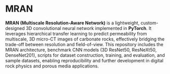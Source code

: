 # MRAN

**MRAN (Multiscale Resolution-Aware Network)** is a lightweight, custom-designed 3D convolutional neural network implemented in **PyTorch**. It leverages hierarchical transfer learning to predict permeability from multiscale, 3D micro-CT images of carbonate rocks, effectively bridging the trade-off between resolution and field-of-view. This repository includes the MRAN architecture, benchmark CNN models (3D ResNet50, ResNeXt50, DenseNet201), scripts for dataset construction, training, and evaluation, and sample datasets, enabling reproducibility and further development in digital rock physics and porous media applications.

